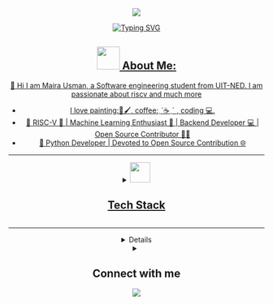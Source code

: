  <a href="https://www.linkedin.com/in/maira-usman-/" target="_blank">
<p align="center">
  <img src="https://capsule-render.vercel.app/api?type=waving&color=gradient&text=Hi%20Myra%20Usman%20Here🤍&fontSize=30&height=120&width=100%&section=header"/>
</p></a>
  <!---<img align="center" src=".github/workflows/bg.gif"  height=350px width=100%>-->

 <!--- <a href="https://linkedin.com/in/samadpls" target="_blank">
<p align="center">
  <img src="https://capsule-render.vercel.app/api?type=waving&color=gradient&text=Hi%20Abdul%20Samad%20Here🤍&fontSize=30&height=120&width=100%&section=header" height=80/>
</p></a>-->

<div align='center'>
<a href="https://github.com/samadpls/Islamic-qoutes"><img  align="center" src="https://readme-typing-svg.demolab.com?font=Fira+Code&size=16&pause=1000&color=F7F7F7&width=420&lines=Python+%7C+AI/ML+%7C+Backend-Developer+%7C" alt="Typing SVG" />
<!-- </a></div><be>
<a href='https://github.com/samadpls/Programing-Gifs'>
<img align='right' src='https://programming-gifs.cyclic.app' height=120 alt='samadpls/Programming-Gifs'></a> -->

## <img src='.github/workflows/cartoon1.gif' height=45/>  About Me:

👋 Hi I am Maira Usman, a Software engineering student from UIT-NED. I am passionate about riscv and much more 
 - I love painting:🎨🖌️, coffee:ˏˋ☕ˎˊ , coding 💻.
 - :telescope:  RISC-V 🌟 | Machine Learning Enthusiast 🚀 | Backend Developer 💻 | Open Source Contributor 👨‍💻
 - 🐍 Python Developer | Devoted to Open Source Contribution 🌐
 
------

<details>
  <summary><img src='.github/workflows/cartoon1.gif' height=40/>  <h2>Tech Stack</h2></summary>
  <div align='center'>
   <img src="https://skillicons.dev/icons?i=py,githubactions,bash,js,scala,django,flask,html,css,bootstrap,linux,git,github,jquery,cpp,cs,dotnet,vscode,mysql,sqlite,qt,figma,wordpress" alt="Tech Icons" />
  </div>
</details>

---

<details>
  <summary> <img src='.github/workflows/cartoon1.gif' height=40/>  <h2>GitHub Stats</h2></summary>
  <a href='https://github.com/samadpls/'>
    <div align='center'>
      <picture>
<!--         <source media="(prefers-color-scheme: dark)" srcset="https://github.com/Myrausman/Myrausman/blob/output/github-contribution-grid-snake-dark.svg">
        <img src='https://github.com/Myrausman/Myrausman/blob/output/github-contribution-grid-snake-dark.svg'/> -->
      </picture>
    </div>
  </a>

  |Stats |Streak |Languages 
  |---|---|---|
  | ![](https://github-readme-stats.vercel.app/api?username=Myrausman&theme=great-gatsby&hide_border=true&theme=dark&bg_color=19000e&text_color=C576F6&title_color=fffffa&point=fffffa&hide_border=false&locale=en&include_all_commits=false&count_private=false&width=70 ) | [![GitHub Streak](https://streak-stats.demolab.com?user=Myrausman&background=19000E&dates=C576F6&stroke=C576F6&fire=F67E15&currStreakLabel=FFFFFA&sideNums=C576F6&sideLabels=FFFFFF&currStreakNum=C576F6&ring=FB9F16)](https://git.io/streak-stats) | [![](http://github-profile-summary-cards.vercel.app/api/cards/repos-per-language?username=Myrausman&theme=gruvbox)](https://github.com/Myrausman/)|


<img src="https://github-readme-activity-graph.vercel.app/graph?username=Myrausman&bg_color=19000e&color=C576F6&line=a8a8a8&point=b05907&area=true&hide_border=true">


<div align='center'>
</details>
<details>
  <summary><h2>  Connect with me </h2> </summary>

<a href="https://www.linkedin.com/in/maira-usman-" ><img align="left" alt="LinkedIn" height="30px" width="100px" src="https://img.shields.io/badge/Linkedin-0A66C2?style=for-the-badge&logo=Linkedin&logoColor=white" /></a>
<a href="https://www.instagram.com/artistry_m57/" ><img align="left" alt="Instagram" height="30px" width="100px" src="https://img.shields.io/badge/Instagram-E4405F?style=for-the-badge&logo=instagram&logoColor=white" /></a>
<a href="https://www.linkedin.com/in/maira-usman-" ><img align="left" alt="HAckerrank" height="30px" width="100px" src="https://img.shields.io/badge/HackerRank-2EC866?style=for-the-badge&logo=HackerRank&logoColor=black" /></a>
<a href="maira.usman5703o@gmail.com"><img align="left" alt="Maira gmail" height="30px" width="100px" src="https://img.shields.io/badge/Gmail-EA4335?style=for-the-badge&logo=Gmail&logoColor=white" /></a>
</details>

<img src='.github/workflows/thanks.svg'/>
